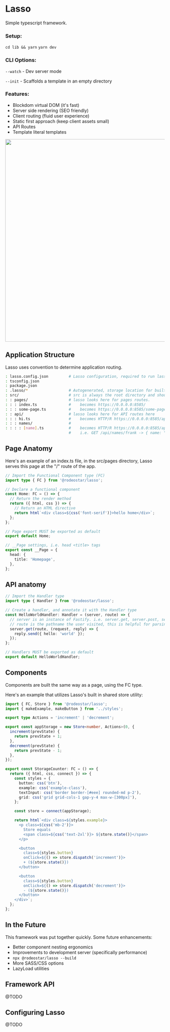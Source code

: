 # Lasso

Simple typescript framework.

### Setup:

`cd lib && yarn`
`yarn dev`

### CLI Options:

`--watch` - Dev server mode

`--init` - Scaffolds a template in an empty directory

### Features:

- Blockdom virtual DOM (it's fast)
- Server side rendering (SEO friendly)
- Client routing (fluid user experience)
- Static first approach (keep client assets small)
- API Routes
- Template literal templates

<img src="https://user-images.githubusercontent.com/5882632/187812779-8b10fed4-45b7-4f29-b28e-b7c3ace99206.png" width="640" height="auto" />

## Application Structure

Lasso uses convention to determine application routing.

```bash
: lasso.config.json         # Lasso configuration, required to run lasso
: tsconfig.json
: package.json
: .lasso/*                  # Autogenerated, storage location for built ts and other runtime objects
: src/                      # src is always the root directory and should have a pages and api folder
: : pages/                  # lasso looks here for pages routes.
: : : index.ts              #    becomes https://0.0.0.0:8585/
: : : some-page.ts          #    becomes https://0.0.0.0:8585/some-page
: : api/                    # lasso looks here for API routes here
: : : hi.ts                 #    becomes HTTP/R https://0.0.0.0:8585/api/hi
: : : names/                #
: : : : [name].ts           #    becomes HTTP/R https://0.0.0.0:8585/api/names/:name
                            #    i.e. GET /api/names/frank -> { name: "frank" }

```

## Page Anatomy

Here's an example of an index.ts file, in the src/pages directory,
Lasso serves this page at the "/" route of the app.

```typescript
// Import the Functional Component type (FC)
import type { FC } from '@rodeostar/lasso';

// Declare a functional component
const Home: FC = () => {
  // Return the render method
  return ({ html, css }) => {
    // Return an HTML directive
    return html`<div class=${css('font-serif')}>hello home</div>`;
  };
};

// Page export MUST be exported as default
export default Home;

// __Page settings, i.e. head <title> tags
export const __Page = {
  head: {
    title: 'Homepage',
  },
};
```

## API anatomy

```typescript
// Import the Handler type
import type { Handler } from '@rodeostar/lasso';

// Create a handler, and annotate it with the Handler type
const HelloWorldHandler: Handler = (server, route) => {
  // server is an instance of Fastify. i.e. server.get, server.post, server.put, etc.
  // route is the pathname the user visited, this is helpful for parsing params
  server.get(route, (request, reply) => {
    reply.send({ hello: 'world' });
  });
};

// Handlers MUST be exported as default
export default HelloWorldHandler;
```

## Components

Components are built the same way as a page, using the FC type.

Here's an example that utilizes Lasso's built in shared store utility:

```typescript
import { FC, Store } from '@rodeostar/lasso';
import { makeExample, makeButton } from '../styles';

export type Actions = 'increment' | 'decrement';

export const appStorage = new Store<number, Actions>(0, {
  increment(prevState) {
    return prevState + 1;
  },
  decrement(prevState) {
    return prevState - 1;
  },
});

export const StorageCounter: FC = () => {
  return ({ html, css, connect }) => {
    const styles = {
      button: css('btn'),
      example: css('example-class'),
      textInput: css('border border-[#eee] rounded-md p-2'),
      grid: css('grid grid-cols-1 gap-y-4 max-w-[300px]'),
    };

    const store = connect(appStorage);

    return html`<div class=${styles.example}>
      <p class=${css('mb-2')}>
        Store equals
        <span class=${css('text-2xl')}> ${store.state()}</span>
      </p>

      <button
        class=${styles.button}
        onClick=${() => store.dispatch('increment')}>
        + (${store.state()})
      </button>

      <button
        class=${styles.button}
        onClick=${() => store.dispatch('decrement')}>
        - (${store.state()})
      </button>
    </div>`;
  };
};
```

## In the Future

This framework was put together quickly. Some future enhancements:

- Better component nesting ergonomics
- Improvements to development server (specifically performance)
- `npx @rodeostar/lasso --build`
- More SASS/CSS options
- LazyLoad utilities

## Framework API

@TODO

## Configuring Lasso

@TODO
